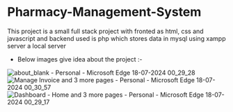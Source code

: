 # Pharmacy-Management-System
This project is a small full stack project with fronted as html, css and javascript and backend used is php which stores data in mysql using xampp server a local server
* Below images give idea about the project :-

![about_blank - Personal - Microsoft​ Edge 18-07-2024 00_29_28](https://github.com/user-attachments/assets/7bd4fa89-4894-43fa-8198-91e10e681477)
![Manage Invoice and 3 more pages - Personal - Microsoft​ Edge 18-07-2024 00_30_57](https://github.com/user-attachments/assets/829771a7-156f-4d92-aba2-f52cd0ed650d)
![Dashboard - Home and 3 more pages - Personal - Microsoft​ Edge 18-07-2024 00_29_17](https://github.com/user-attachments/assets/046dc9d2-a16a-48ab-bb23-634fc27ffb74)
